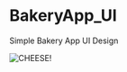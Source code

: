 # BakeryApp_UI
 Simple Bakery App UI Design


![CHEESE!](https://media.licdn.com/dms/image/D5622AQEJ9I49uZZOjg/feedshare-shrink_800/0/1685205468584?e=1687996800&v=beta&t=kvdln2imtRM25nniO3Yk2KevpeZXMkSQJumr3OgwZWc)
